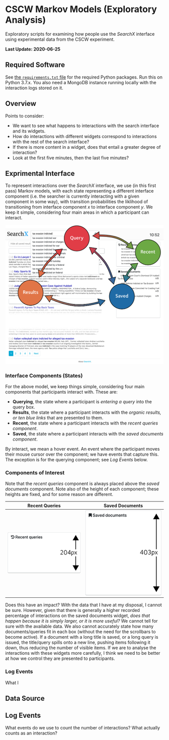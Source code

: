 # CSCW Markov Models (Exploratory Analysis)
Exploratory scripts for examining how people use the *SearchX* interface using experimental data from the CSCW experiment.

**Last Update: 2020-06-25**

## Required Software
See [the `requirements.txt` file](https://github.com/maxwelld90/modelling/blob/master/exploratory/cscw-markov/requirements.txt) for the required Python packages. Run this on Python 3.7.x. You also need a MongoDB instance running locally with the interaction logs stored on it.

## Overview
Points to consider:

* We want to see what happens to interactions with the search interface and its widgets.
* How do interactions with different widgets correspond to interactions with the rest of the search interface?
* If there is more content in a widget, does that entail a greater degree of interaction?
* Look at the first five minutes, then the last five minutes?

## Exprimental Interface
To represent interactions over the *SearchX* interface, we use (in this first pass) Markov models, with each state representing a different interface component (i.e. the searcher is currently interacting with a given component in some way), with transition probabilities the liklihood of transitioning from interface component *x* to interface component *y*. We keep it simple, considering four main areas in which a participant can interact.

![Interface components](interface.png)

### Interface Components (States)
For the above model, we keep things simple, considering four main components that participants interact with. These are:

* **Querying**, the state where a participant is *entering a query* into the query box.
* **Results**, the state where a participant interacts with the *organic results, or ten blue links* that are presented to them.
* **Recent**, the state where a participant interacts with the *recent queries component*.
* **Saved**, the state where a participant interacts with the *saved documents component*.

By interact, we mean a hover event. An event where the participant moves their mouse cursor over the component; we have events that capture this. The exception is for the querying component; see *Log Events* below.

### Components of Interest
Note that the *recent queries* component is always placed above the *saved documents* component. Note also of the height of each component; these heights are fixed, and for some reason are different.

Recent Queries             | Saved Documents
:-------------------------:|:-------------------------:
![](interface-queries.png) | ![](interface-saved.png)

Does this have an impact? With the data that I have at my disposal, I cannot be sure. However, given that there is generally a higher recorded percentage of interactions on the saved documents widget, *does that happen because it is simply larger, or it is more useful?* We cannot tell for sure with the available data. We also cannot accurately state how many documents/queries fit in each box (without the need for the scrollbars to become active). If a document with a long title is saved, or a long query is issued, the title/query spills onto a new line, pushing items following it down, thus reducing the number of visible items. If we are to analyse the interactions with these widgets more carefully, I think we need to be better at how we control they are presented to participants.

### Log Events
What l


## Data Source

## Log Events
What events do we use to count the number of interactions? What actually counts as an interaction?



